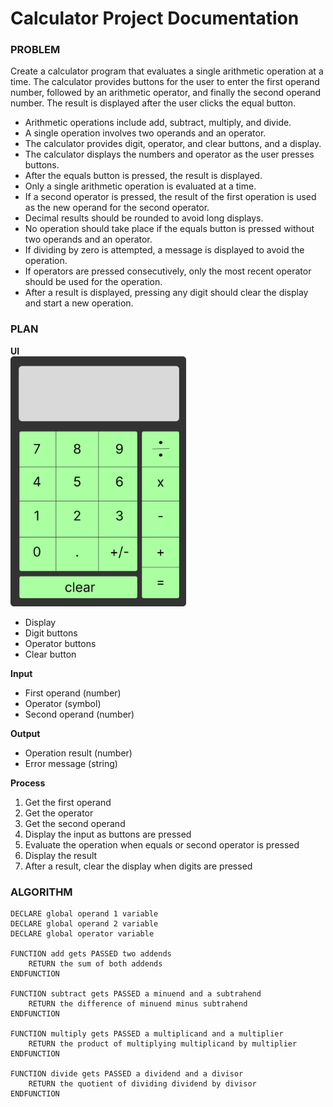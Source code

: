 # Calculator Project Documentation
### PROBLEM
Create a calculator program that evaluates a single arithmetic operation at a time. The calculator provides buttons for the user to enter the first operand number, followed by an arithmetic operator, and finally the second operand number. The result is displayed after the user clicks the equal button.
* Arithmetic operations include add, subtract, multiply, and divide.
* A single operation involves two operands and an operator.
* The calculator provides digit, operator, and clear buttons, and a display.
* The calculator displays the numbers and operator as the user presses buttons.
* After the equals button is pressed, the result is displayed.
* Only a single arithmetic operation is evaluated at a time.
* If a second operator is pressed, the result of the first operation is used as the new operand for the second operator.
* Decimal results should be rounded to avoid long displays.
* No operation should take place if the equals button is pressed without two operands and an operator.
* If dividing by zero is attempted, a message is displayed to avoid the operation.
* If operators are pressed consecutively, only the most recent operator should be used for the operation.
* After a result is displayed, pressing any digit should clear the display and start a new operation.

### PLAN
**UI**  
<img src="./images/calculator-ui.svg" alt="Calculator UI design" height=400px>
- Display
- Digit buttons
- Operator buttons
- Clear button

**Input**
- First operand (number)
- Operator (symbol)
- Second operand (number)

**Output**
- Operation result (number)
- Error message (string)

**Process**
1. Get the first operand
2. Get the operator
3. Get the second operand
4. Display the input as buttons are pressed
5. Evaluate the operation when equals or second operator is pressed 
6. Display the result
7. After a result, clear the display when digits are pressed

### ALGORITHM
```
DECLARE global operand 1 variable
DECLARE global operand 2 variable
DECLARE global operator variable

FUNCTION add gets PASSED two addends
    RETURN the sum of both addends
ENDFUNCTION

FUNCTION subtract gets PASSED a minuend and a subtrahend
    RETURN the difference of minuend minus subtrahend
ENDFUNCTION

FUNCTION multiply gets PASSED a multiplicand and a multiplier
    RETURN the product of multiplying multiplicand by multiplier
ENDFUNCTION

FUNCTION divide gets PASSED a dividend and a divisor
    RETURN the quotient of dividing dividend by divisor
ENDFUNCTION
```